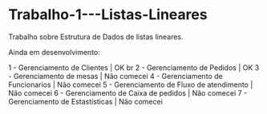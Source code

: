# Trabalho-1---Listas-Lineares
Trabalho sobre Estrutura de Dados de listas lineares.

Ainda em desenvolvimento:

1 - Gerenciamento de Clientes | OK br
2 - Gerenciamento de Pedidos | OK
3 - Gerenciamento de mesas | Não comecei
4 - Gerenciamento de Funcionarios | Não comecei
5 - Gerenciamento de Fluxo de atendimento | Não comecei
6 - Gerenciamento de Caixa de pedidos | Não comecei
7 - Gerenciamento de Estastísticas | Não comecei
